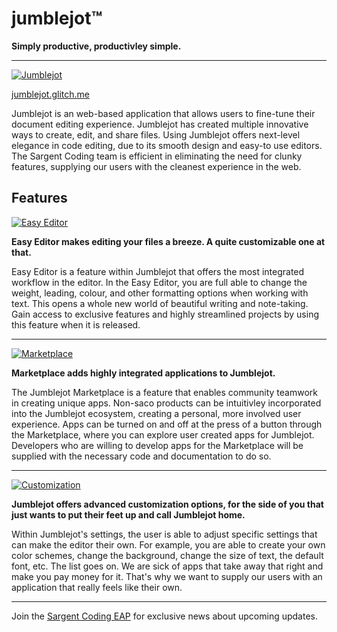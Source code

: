 # jumblejot™
**Simply productive, productivley simple.**
_____________________________________________

[![Jumblejot](https://camo.githubusercontent.com/acc987f19bca8b921fc626c1bb77fc0bec8777231c04daf08467fbeadc3c96e1/68747470733a2f2f63646e2e646973636f72646170702e636f6d2f6174746163686d656e74732f3932323635393332393138383935383236302f3936313431383939383535323038303439342f54797065322e706e67)](https://jumblejot.glitch.me/)

[jumblejot.glitch.me](https://jumblejot.glitch.me/)

Jumblejot is an web-based application that allows users to fine-tune their document editing experience. Jumblejot has created multiple innovative ways to create, edit, and share files. Using Jumblejot offers next-level elegance in code editing, due to its smooth design and easy-to use editors. The Sargent Coding team is efficient in eliminating the need for clunky features, supplying our users with the cleanest experience in the web. 

## Features

[![Easy Editor](https://cdn.discordapp.com/attachments/909201180465438751/961468241102917652/EE.png#gh-light-mode-only)](https://jumblejot.glitch.me/)

**Easy Editor makes editing your files a breeze. A quite customizable one at that.**

Easy Editor is a feature within Jumblejot that offers the most integrated workflow in the editor. In the Easy Editor, you are full able to change the weight, leading, colour, and other formatting options when working with text. This opens a whole new world of beautiful writing and note-taking. Gain access to exclusive features and highly streamlined projects by using this feature when it is released. 

______
[![Marketplace](https://cdn.discordapp.com/attachments/909201180465438751/961472259426500658/Marketplace.png#gh-light-mode-only)](https://jumblejot.glitch.me/)

**Marketplace adds highly integrated applications to Jumblejot.**

The Jumblejot Marketplace is a feature that enables community teamwork in creating unique apps. Non-saco products can be intuitivley incorporated into the Jumblejot ecosystem, creating a personal, more involved user experience. Apps can be turned on and off at the press of a button through the Marketplace, where you can explore user created apps for Jumblejot. Developers who are willing to develop apps for the Marketplace will be supplied with the necessary code and documentation to do so.

______
[![Customization](https://cdn.discordapp.com/attachments/909201180465438751/961472259632025660/Personal.png#gh-light-mode-only)](https://jumblejot.glitch.me/)

**Jumblejot offers advanced customization options, for the side of you that just wants to put their feet up and call Jumblejot home.**

Within Jumblejot's settings, the user is able to adjust specific settings that can make the editor their own. For example, you are able to create your own color schemes, change the background, change the size of text, the default font, etc. The list goes on. We are sick of apps that take away that right and make you pay money for it. That's why we want to supply our users with an application that really feels like their own. 

_______
Join the [Sargent Coding EAP](https://beta.saco.ml/eap) for exclusive news about upcoming updates.
